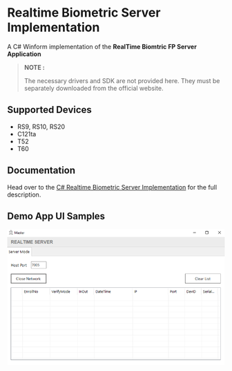 # Realtime Biometric Server Implementation
A C# Winform implementation of the **RealTime Biomtric FP Server Application**



> **NOTE :** 
>
> The necessary drivers and SDK are not provided here. 
> They must be separately downloaded from the official website.



## Supported Devices

- RS9, RS10, RS20
- C121ta
- T52
- T60



## Documentation

Head over to the [C# Realtime Biometric Server Implementation](https://www.debuggershub.com/c-realtime-biometric-server-implementation-rs9-rs10-rs20-c121ta-t52-t60/) for the full description.



## Demo App UI Samples

![Demo App Image](/resources/image1.png)





